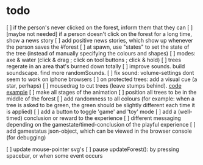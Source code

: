 # todo

[ ] if the person's never clicked on the forest, inform them that they can
[ ] [maybe not needed] if a person doesn't click on the forest for a long time, show a news story
[ ] add positive news stories, which show up whenever the person saves the #forest
[ ] at spawn, use "states" to set the state of the tree (instead of manually specifying the colours and shapes)
[ ] modes: axe & water (click & drag ; click on tool buttons ; click & hold)
[ ] trees regerate in an area that's burned down totally
[ ] improve sounds. build soundscape. find more randomSounds. 
[ ] fix sound: volume-settings dont seem to work on iphone browsers
[ ] on protected trees: add a visual cue (a star, perhaps)
[ ] mousedrag to cut trees (leave stumps behind). [code example](https://developer.mozilla.org/en-US/docs/Web/API/Touch/radiusX)
[ ] make all stages of the animation
[ ] position all trees to be in the middle of the forest
[ ] add randomness to all colours (for example: when a tree is asked to be green, the green should be slightly different each time it is applied)
[ ] add a button to toggle 'game' and 'toy' mode
[ ] add a (well-timed) conclusion or reward to the experience
[ ] different messaging depending on the gamestate/timed-conclusion of the playful experience
[ ] add gamestatus json-object, which can be viewed in the browser console (for debugging)

[ ] update mouse-pointer svg's
[ ] pause updateForest(): by pressing spacebar, or when some event occurs
